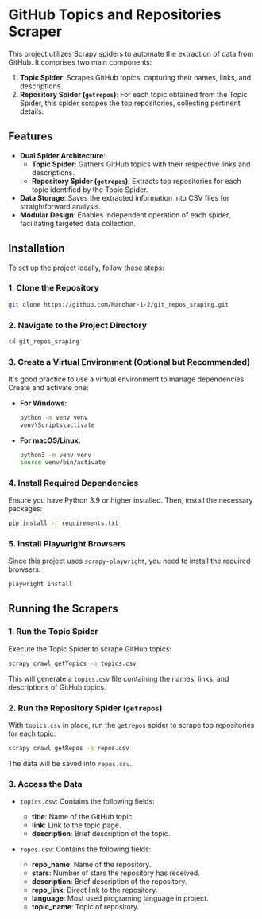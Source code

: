 # GitHub Topics and Repositories Scraper

This project utilizes Scrapy spiders to automate the extraction of data from GitHub. It comprises two main components:

1. **Topic Spider**: Scrapes GitHub topics, capturing their names, links, and descriptions.
2. **Repository Spider (`getrepos`)**: For each topic obtained from the Topic Spider, this spider scrapes the top repositories, collecting pertinent details.

## Features

- **Dual Spider Architecture**:
  - **Topic Spider**: Gathers GitHub topics with their respective links and descriptions.
  - **Repository Spider (`getrepos`)**: Extracts top repositories for each topic identified by the Topic Spider.
- **Data Storage**: Saves the extracted information into CSV files for straightforward analysis.
- **Modular Design**: Enables independent operation of each spider, facilitating targeted data collection.

## Installation

To set up the project locally, follow these steps:

### 1. **Clone the Repository**

```bash
git clone https://github.com/Manohar-1-2/git_repos_sraping.git
```

### 2. **Navigate to the Project Directory**

```bash
cd git_repos_sraping
```

### 3. **Create a Virtual Environment (Optional but Recommended)**

It's good practice to use a virtual environment to manage dependencies. Create and activate one:

- **For Windows:**
  ```bash
  python -m venv venv
  venv\Scripts\activate
  ```

- **For macOS/Linux:**
  ```bash
  python3 -m venv venv
  source venv/bin/activate
  ```

### 4. **Install Required Dependencies**

Ensure you have Python 3.9 or higher installed. Then, install the necessary packages:

```bash
pip install -r requirements.txt
```

### 5. **Install Playwright Browsers**

Since this project uses `scrapy-playwright`, you need to install the required browsers:

```bash
playwright install
```

## Running the Scrapers

### 1. **Run the Topic Spider**

Execute the Topic Spider to scrape GitHub topics:

```bash
scrapy crawl getTopics -o topics.csv
```

This will generate a `topics.csv` file containing the names, links, and descriptions of GitHub topics.

### 2. **Run the Repository Spider (`getrepos`)**

With `topics.csv` in place, run the `getrepos` spider to scrape top repositories for each topic:

```bash
scrapy crawl getRepos -o repos.csv
```

The data will be saved into `repos.csv`.

### 3. **Access the Data**

- `topics.csv`: Contains the following fields:
  - **title**: Name of the GitHub topic.
  - **link**: Link to the topic page.
  - **description**: Brief description of the topic.

- `repos.csv`: Contains the following fields:
  - **repo_name**: Name of the repository.
  - **stars**: Number of stars the repository has received.
  - **description**: Brief description of the repository.
  - **repo_link**: Direct link to the repository.
  - **language**: Most used programing language in project.
  - **topic_name**: Topic of repository.




